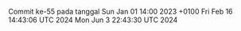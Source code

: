 Commit ke-55 pada tanggal Sun Jan 01 14:00 2023 +0100
Fri Feb 16 14:43:06 UTC 2024
Mon Jun  3 22:43:30 UTC 2024
